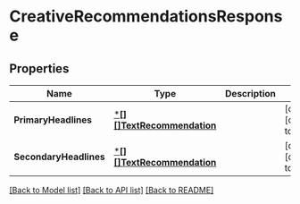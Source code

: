 # CreativeRecommendationsResponse

## Properties
Name | Type | Description | Notes
------------ | ------------- | ------------- | -------------
**PrimaryHeadlines** | [***[][]TextRecommendation**](array.md) |  | [optional] [default to null]
**SecondaryHeadlines** | [***[][]TextRecommendation**](array.md) |  | [optional] [default to null]

[[Back to Model list]](../README.md#documentation-for-models) [[Back to API list]](../README.md#documentation-for-api-endpoints) [[Back to README]](../README.md)

